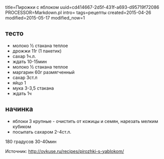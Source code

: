 title=Пирожки с яблоком
uuid=cd414667-2d5f-431f-a693-d95719f72086
PROCESSOR=Markdown.pl
intro=
tags=рецепты
created=2015-04-26
modified=2015-05-17
modified_now=1


тесто
-----
* молоко ½ стакана теплое
* дрожжи 11г (1 пакетик)
* сахар 1ч.л.
* ждать 10-15мин
* молоко ½ стакана теплое
* маргарин 60г размягченный
* сахар 3ст.л
* яйцо 1
* мука 3-3,5 стакана
* ждать 1ч

начинка
-------
* яблоки 3 крупные - очистить от кожицы и семян, нарезать мелким кубиком
* посыпать сахаром 2-4ст.л.

180 градусов 30-40мин


Источник: <http://ovkuse.ru/recipes/pirozhki-s-yablokom/>
